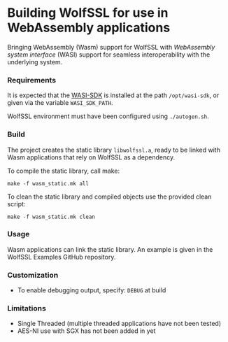 # Building WolfSSL for use in WebAssembly applications
Bringing WebAssembly (Wasm) support for WolfSSL with *WebAssembly system interface* (WASI) support for seamless interoperability with the underlying system.

### Requirements
It is expected that the [WASI-SDK](https://github.com/WebAssembly/wasi-sdk) is installed at the path `/opt/wasi-sdk`, or given via the variable `WASI_SDK_PATH`.

WolfSSL environment must have been configured using `./autogen.sh`.

### Build
The project creates the static library `libwolfssl.a`, ready to be linked with Wasm applications that rely on WolfSSL as a dependency.

To compile the static library, call make:

`make -f wasm_static.mk all`

To clean the static library and compiled objects use the provided clean script:

`make -f wasm_static.mk clean`

### Usage
Wasm applications can link the static library. An example is given in the WolfSSL Examples GitHub repository.

### Customization
- To enable debugging output, specify: `DEBUG` at build

### Limitations
- Single Threaded (multiple threaded applications have not been tested)
- AES-NI use with SGX has not been added in yet
